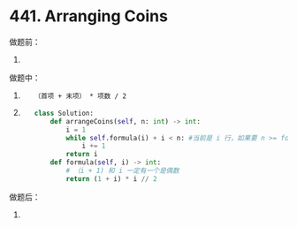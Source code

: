 # 441. Arranging Coins

做题前：

1. 

做题中：

1.  ```
       （首项 + 末项） * 项数 / 2
       ```

2. ```python
      class Solution:
          def arrangeCoins(self, n: int) -> int:
              i = 1
              while self.formula(i) + i < n: #当前是 i 行，如果要 n >= formula(i) + (i + 1) 才能至少把下一行填满
                  i += 1
              return i
          def formula(self, i) -> int:
              # （i + 1) 和 i 一定有一个是偶数
              return (1 + i) * i // 2
      ```

做题后：

1.  


